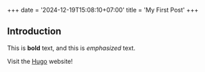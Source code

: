 +++
date = '2024-12-19T15:08:10+07:00'
title = 'My First Post'
+++


## Introduction

This is **bold** text, and this is *emphasized* text.

Visit the [Hugo](https://gohugo.io) website!
